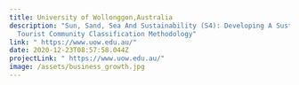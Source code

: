 ```yaml
---
title: University of Wollonggon,Australia
description: "Sun, Sand, Sea And Sustainability (S4): Developing A Sustainable
  Tourist Community Classification Methodology"
link: " https://www.uow.edu.au/"
date: 2020-12-23T08:57:58.044Z
projectLink: " https://www.uow.edu.au/"
image: /assets/business_growth.jpg
---
```

